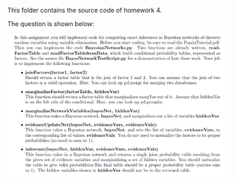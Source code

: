 This folder contains the source code of homework 4.

The question is shown below:

![image](https://github.com/MingCheng991129/AU332_Artificial-Intelligence_SJTU/blob/master/homework%204/question.png)
